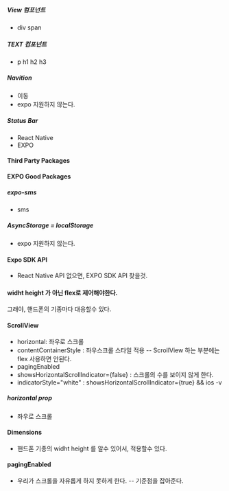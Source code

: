 ##### View 컴포넌트

- div span

##### TEXT 컴포넌트

- p h1 h2 h3

##### Navition

- 이동
- expo 지원하지 않는다.

##### Status Bar

- React Native
- EXPO

#### Third Party Packages

#### EXPO Good Packages

##### expo-sms

- sms

##### AsyncStorage = localStorage

- expo 지원하지 않는다.

#### Expo SDK API

- React Native API 없으면, EXPO SDK API 찾을것.

#### widht height 가 아닌 flex로 제어해야한다.

그래야, 핸드폰의 기종마다 대응할수 있다.

#### ScrollView

- horizontal: 좌우로 스크롤
- contentContainerStyle : 좌우스크롤 스타일 적용
  -- ScrollView 하는 부분에는 flex 사용하면 안된다.
- pagingEnabled
- showsHorizontalScrollIndicator={false} : 스크롤의 수를 보이지 않게 한다.
- indicatorStyle="white" : showsHorizontalScrollIndicator={true} && ios -v

##### horizontal prop

- 좌우로 스크롤

#### Dimensions

- 핸드폰 기종의 widht height 를 알수 있어서, 적용할수 있다.

#### pagingEnabled

- 우리가 스크롤을 자유롭게 하지 못하게 한다.
  -- 기준점을 잡아준다.
